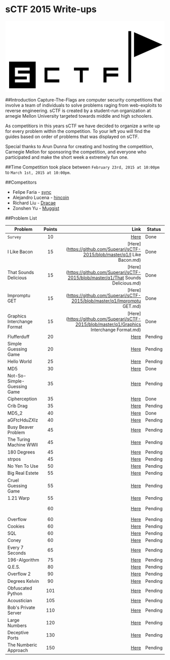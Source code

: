 sCTF 2015 Write-ups
=======

![logo](https://github.com/Superari/sCTF-2015/blob/master/q1/files/banner.png "logo")

##Introduction
Capture-The-Flags are computer security competitions that involve a team of individuals to solve problems raging from web-exploits to reverse engineering. sCTF is created by a student-run organization at arnegie Mellon University targeted towards middle and high schoolers.

As competitiors in this years sCTF we have decided to organize a write up for every problem within the competition. To your left you will find the guides based on order of problems that was displayed on sCTF.

Special thanks to Arun Dunna for creating and hosting the competition, Carnegie Mellon for sponsoring the competition, and everyone who participated and make the short week a extremely fun one.

##Time
Competition took place between ```February 23rd, 2015 at 10:00pm``` to ```March 1st, 2015 at 10:00pm```.

##Competitors

* Felipe Faria - [sync](https://github.com/Synchronizing)
* Alejandro Lucena - [hincoin](https://github.com/Hincoin)
* Richard Liu - [Dracae](https://github.com/Dracae)
* Zonshen Yu - [Muggist](https://github.com/Muggist)

##Problem List

| Problem                        | Points        | Link 																				 			   | Status  |
|--------------------------------|:-------------:| ---------------------------------------------------------------------------------------------------:| ------  |
| ```Survey```                         | 10            | [Here](https://github.com/Superari/sCTF-2015/blob/master/q1/Survey.md) 				 			   | Done    |
| I Like Bacon                   | 15            | [Here](https://github.com/Superari/sCTF-2015/blob/master/q1/I Like Bacon.md) 		 			   | Done    |
| That Sounds Delicious          | 15            | [Here](https://github.com/Superari/sCTF-2015/blob/master/q1/That Sounds Delicious.md) 			   | Done    |
| Impromptu GET                  | 15            | [Here](https://github.com/Superari/sCTF-2015/blob/master/q1/Impromptu GET.md) 		 			   | Done    |
| Graphics Interchange Format    | 15            | [Here](https://github.com/Superari/sCTF-2015/blob/master/q1/Graphics Interchange Format.md)         | Done	 |
| Flufferduff                    | 20            | [Here](6) 																			 			   | Pending |
| Simple Guessing Game           | 20            | [Here](7) 																			 			   | Pending |
| Hello World                    | 25            | [Here](8) 																			 			   | Pending |
| MD5                            | 30            | [Here](https://github.com/Superari/sCTF-2015/blob/master/q1/MD5.md) 	   	   					   	   | Done	 |
| Not-So-Simple-Guessing Game    | 35            | [Here](10) 																			 			   | Pending |
| Cipherception                  | 35            | [Here](https://github.com/Superari/sCTF-2015/blob/master/q1/Cipherception.md) 		  			   | Done	 |
| Crib Drag                      | 35            | [Here](12) 																			 			   | Pending |
| MD5_2                          | 40            | [Here](https://github.com/Superari/sCTF-2015/blob/master/q1/MD5_2.md) 					 		   | Done 	 |
| aGFtcHduZXIz                   | 40            | [Here](14) 																			 | Pending |
| Busy Beaver Problem            | 45            | [Here](15) 																			 | Pending |
| The Turing Machine WWII        | 45            | [Here](16) 																			 | Pending |
| 180 Degrees                    | 45            | [Here](17) 																			 | Pending |
| strpos                         | 45            | [Here](18) 																			 | Pending |
| No Yen To Use                  | 50            | [Here](19) 																			 | Pending |
| Big Real Estete                | 55            | [Here](20) 																			 | Pending |
| Cruel Guessing Game            | 55            | [Here](21) 																			 | Pending |
| 1.21 Warp                      | 55            | [Here](22) 																			 | Pending |
| <h1></h1>                      | 60            | [Here](23) 																			 | Pending |
| Overflow                       | 60            | [Here](24) 																			 | Pending |
| Cookies                        | 60            | [Here](25) 																			 | Pending |
| SQL                            | 60            | [Here](26) 																			 | Pending |
| Coney                          | 60            | [Here](27) 																			 | Pending |
| Every 7 Seconds                | 65            | [Here](28) 																			 | Pending |
| 196-Algorithm                  | 75            | [Here](29) 																			 | Pending |
| Q.E.S.                         | 80            | [Here](30) 																			 | Pending |
| Overflow 2                     | 90            | [Here](31) 																			 | Pending |
| Degrees Kelvin                 | 90            | [Here](32) 																			 | Pending |
| Obfuscated Python              | 101           | [Here](33) 																			 | Pending |
| Acoustician                    | 105           | [Here](34) 																			 | Pending |
| Bob's Private Server           | 110           | [Here](35) 																			 | Pending |
| Large Numbers                  | 120           | [Here](36) 																			 | Pending |
| Deceptive Ports                | 130           | [Here](37) 																			 | Pending |
| The Numberic Approach          | 150           | [Here](38) 																			 | Pending |
